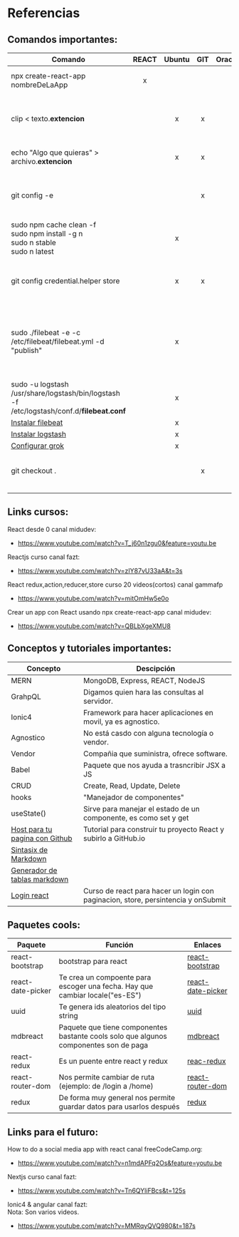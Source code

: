 # Referencias

## Comandos importantes:

|Comando|REACT|Ubuntu|  GIT | Oracle |  Descripción |
|---|:---:|:---:|:---:|:---:|---|
|npx create-react-app nombreDeLaApp|x|   |   |   | Nos crea un una app desde una base ya diseñada.|
|clip < texto.**extencion**|  | x |  x |   | Te hace un Crtl+C de algun archivo sin tener que abrir el archivo, selecionar y copiar, más fácil.   |
|echo "Algo que quieras" > archivo.**extencion**|   | x  |  x |   | Te crea un archivo con algo que quieras poner dentro.  |
|git config -e|||x||Te abre la configuracion de git para poder editarla. Ejemplo credentials.helper:store|
|sudo npm cache clean -f</br>sudo npm install -g n</br>sudo n stable</br>sudo n latest||x|||Comandos para actulizar npm y nodejs|
|git config credential.helper store||x|x||Nos guarda las credenciales en el disco para no tener que repetirlas en cada push|
|sudo ./filebeat -e -c /etc/filebeat/filebeat.yml -d "publish"||x|||Correr filebeat como en windows:</br>Situarse en la carpeta /usr/share/filebeat/bin y ejecutar</br>Si necesitamos correr de nuevo borrar la carpeta **data**|
|sudo -u logstash /usr/share/logstash/bin/logstash -f /etc/logstash/conf.d/**filebeat.conf**||x|||Correr logstash como en windows pero solo un pipeline|
|[Instalar filebeat](https://kifarunix.com/install-and-configure-filebeat-7-on-ubuntu-18-04-debian-9-8/)||x||||
|[Instalar logstash](https://kifarunix.com/install-and-configure-logstash-7-on-ubuntu-18-debian-9-8/)||x||||
|[Configurar grok](https://kifarunix.com/how-to-debug-logstash-grok-filters/)||x||||
|git checkout .|||x||Borra los cambios que hayas hecho y te regresa al estado del repositorio remoto|
|||||||


## Links cursos:

React desde 0 canal midudev:
- https://www.youtube.com/watch?v=T_j60n1zgu0&feature=youtu.be

Reactjs curso canal fazt:
- https://www.youtube.com/watch?v=zIY87vU33aA&t=3s

React redux,action,reducer,store curso 20 videos(cortos) canal gammafp
- https://www.youtube.com/watch?v=mitOmHw5e0o 

Crear un app con React usando npx create-react-app canal midudev:
- https://www.youtube.com/watch?v=QBLbXgeXMU8

## Conceptos y tutoriales importantes:
|Concepto|Descipción|
|---|---|
|MERN|MongoDB, Express, REACT, NodeJS| 
|GrahpQL|Digamos quien hara las consultas al servidor.|
|Ionic4|Framework para hacer aplicaciones en movil, ya es agnostico.|
|Agnostico|No está casdo con alguna tecnología o vendor.|
|Vendor|Compañia que suministra, ofrece software.|
|Babel|Paquete que nos ayuda a trasncribir JSX a JS|
|CRUD|Create, Read, Update, Delete|
|hooks|"Manejador de componentes"|
|useState()|Sirve para manejar el estado de un componente, es como set y get|
|[Host para tu pagina con Github](https://www.youtube.com/watch?v=OUsC13AEiUQ)|Tutorial para construir tu proyecto React y subirlo a GitHub.io|
|[Sintasix de Markdown](https://www.markdownguide.org/basic-syntax)||
|[Generador de tablas markdown](https://www.tablesgenerator.com/markdown_tables#)||
|[Login react](https://medium.com/swlh/persisting-data-with-redux-thunk-session-storage-in-react-application-9cc94549a1c)|Curso de react para hacer un login con paginacion, store, persintencia y onSubmit|


## Paquetes cools:

|Paquete|Función|Enlaces|
|---|---|---|
|react-bootstrap|bootstrap para react|[react-bootstrap](https://react-bootstrap.github.io/)|
|react-date-picker|Te crea un compoente para escoger una fecha. Hay que cambiar locale("es-ES")|[react-date-picker](https://www.npmjs.com/package/react-date-picker)|
|uuid|Te genera ids aleatorios del tipo string|[uuid](https://www.npmjs.com/package/uuid)|
|mdbreact|Paquete que tiene componentes bastante cools solo que algunos componentes son de paga|[mdbreact](https://mdbootstrap.com/docs/react/getting-started/download/)|
|react-redux|Es un puente entre react y redux|[reac-redux](https://www.npmjs.com/package/react-redux)|
|react-router-dom|Nos permite cambiar de ruta (ejemplo: de /login a /home)|[react-router-dom](https://www.npmjs.com/package/react-router-dom)|
|redux|De forma muy general nos permite guardar datos para usarlos después|[redux](https://www.npmjs.com/package/redux)|

## Links para el futuro:

How to do a social media app with react canal <h>freeCodeCamp.org</h>:
- https://www.youtube.com/watch?v=n1mdAPFq2Os&feature=youtu.be

Nextjs curso canal fazt:
- https://www.youtube.com/watch?v=Tn6QYliFBcs&t=125s

Ionic4 & angular canal fazt:</br>
<h>Nota: Son varios videos.</h>
- https://www.youtube.com/watch?v=MMRqyQVQ980&t=187s


